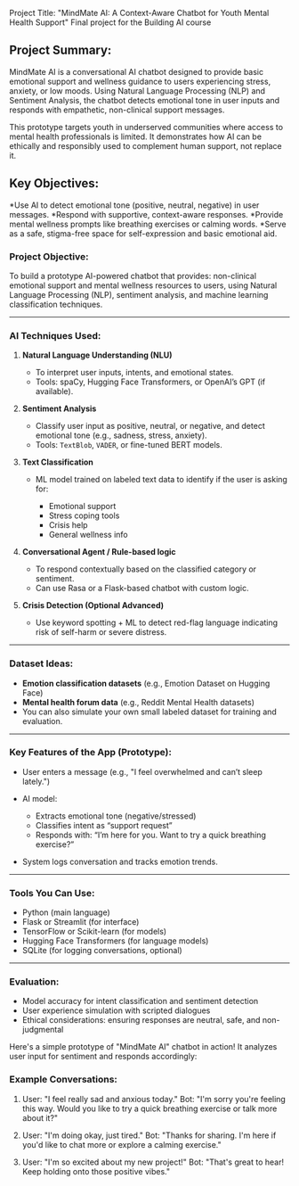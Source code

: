  Project Title: "MindMate AI: A Context-Aware Chatbot for Youth Mental Health Support"
Final project for the Building AI course 
## Project Summary:

MindMate AI is a conversational AI chatbot designed to provide basic emotional support and wellness guidance to users experiencing stress, anxiety, or low moods. Using Natural Language Processing (NLP) and Sentiment Analysis, the chatbot detects emotional tone in user inputs and responds with empathetic, non-clinical support messages.

This prototype targets youth in underserved communities where access to mental health professionals is limited. It demonstrates how AI can be ethically and responsibly used to complement human support, not replace it.

## Key Objectives:

*Use AI to detect emotional tone (positive, neutral, negative) in user messages.
*Respond with supportive, context-aware responses.
*Provide mental wellness prompts like breathing exercises or calming words.
*Serve as a safe, stigma-free space for self-expression and basic emotional aid.

### Project Objective:

To build a prototype AI-powered chatbot that provides: non-clinical emotional support and mental wellness resources to users, using Natural Language Processing (NLP), sentiment analysis, and machine learning classification techniques.

---

###  AI Techniques Used:

1. **Natural Language Understanding (NLU)**

   * To interpret user inputs, intents, and emotional states.
   * Tools: spaCy, Hugging Face Transformers, or OpenAI’s GPT (if available).

2. **Sentiment Analysis**

   * Classify user input as positive, neutral, or negative, and detect emotional tone (e.g., sadness, stress, anxiety).
   * Tools: `TextBlob`, `VADER`, or fine-tuned BERT models.

3. **Text Classification**

   * ML model trained on labeled text data to identify if the user is asking for:

     * Emotional support
     * Stress coping tools
     * Crisis help
     * General wellness info

4. **Conversational Agent / Rule-based logic**

   * To respond contextually based on the classified category or sentiment.
   * Can use Rasa or a Flask-based chatbot with custom logic.

5. **Crisis Detection (Optional Advanced)**

   * Use keyword spotting + ML to detect red-flag language indicating risk of self-harm or severe distress.

---

###  Dataset Ideas:

* **Emotion classification datasets** (e.g., Emotion Dataset on Hugging Face)
* **Mental health forum data** (e.g., Reddit Mental Health datasets)
* You can also simulate your own small labeled dataset for training and evaluation.

---

###  Key Features of the App (Prototype):

* User enters a message (e.g., "I feel overwhelmed and can’t sleep lately.")
* AI model:

  * Extracts emotional tone (negative/stressed)
  * Classifies intent as “support request”
  * Responds with: “I’m here for you. Want to try a quick breathing exercise?”
* System logs conversation and tracks emotion trends.

---

###  Tools You Can Use:

* Python (main language)
* Flask or Streamlit (for interface)
* TensorFlow or Scikit-learn (for models)
* Hugging Face Transformers (for language models)
* SQLite (for logging conversations, optional)

---

###  Evaluation:

* Model accuracy for intent classification and sentiment detection
* User experience simulation with scripted dialogues
* Ethical considerations: ensuring responses are neutral, safe, and non-judgmental

Here's a simple prototype of "MindMate AI" chatbot in action! It analyzes user input for sentiment and responds accordingly:


### Example Conversations:

1. User: "I feel really sad and anxious today."
   Bot: "I'm sorry you're feeling this way. Would you like to try a quick breathing exercise or talk more about it?"

2. User: "I'm doing okay, just tired."
   Bot: "Thanks for sharing. I'm here if you'd like to chat more or explore a calming exercise."

3. User: "I'm so excited about my new project!"
   Bot: "That's great to hear! Keep holding onto those positive vibes."

